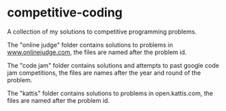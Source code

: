 # competitive-coding

A collection of my solutions to competitive programming problems.

The "online judge" folder contains solutions to problems in www.onlinejudge.com, the files are named after the problem id.

The "code jam" folder contains solutions and attempts to past google code jam competitions, the files are names after the year and round of the problem.

The "kattis" folder contains solutions to problems in open.kattis.com, the files are named after the problem id.
